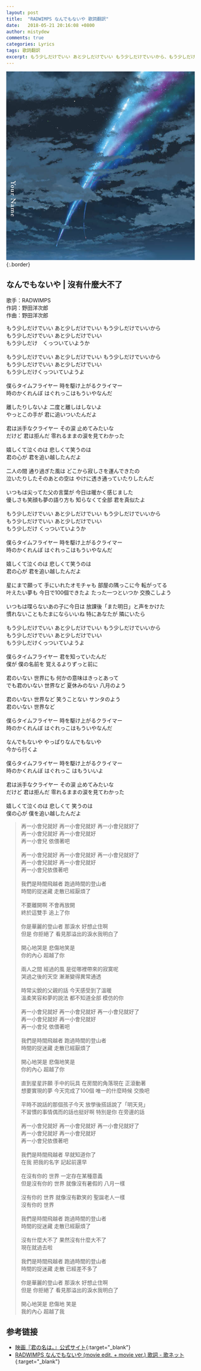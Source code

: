 ```yaml
---
layout: post
title:  "RADWIMPS なんでもないや 歌詞翻訳"
date:   2018-05-21 20:16:08 +0800
author: mistydew
comments: true
categories: Lyrics
tags: 歌詞翻訳
excerpt: もう少しだけでいい あと少しだけでいい もう少しだけでいいから、もう少しだけでいい あと少しだけでいい、もう少しだけ　くっついていようか。
---
```

![UPCH-20423](/assets/images/cover/misc/UPCH-20423.jpg){:.border}

## なんでもないや | 沒有什麼大不了

歌手：RADWIMPS<br>
作詞：野田洋次郎<br>
作曲：野田洋次郎

<div class="lyric-original">
<p>
もう少しだけでいい あと少しだけでいい もう少しだけでいいから<br>
もう少しだけでいい あと少しだけでいい<br>
もう少しだけ　くっついていようか<br>
<br>
もう少しだけでいい あと少しだけでいい もう少しだけでいいから<br>
もう少しだけでいい あと少しだけでいい<br>
もう少しだけくっついていようよ<br>
<br>
僕らタイムフライヤー 時を駆け上がるクライマー<br>
時のかくれんぼ はぐれっこはもういやなんだ<br>
<br>
離したりしないよ 二度と離しはしないよ<br>
やっとこの手が 君に追いついたんだよ<br>
<br>
君は派手なクライヤー その涙 止めてみたいな<br>
だけど 君は拒んだ 零れるままの涙を見てわかった<br>
<br>
嬉しくて泣くのは 悲しくて笑うのは<br>
君の心が 君を追い越したんだよ<br>
<br>
二人の間 通り過ぎた風は どこから寂しさを運んできたの<br>
泣いたりしたそのあとの空は やけに透き通っていたりしたんだ<br>
<br>
いつもは尖ってた父の言葉が 今日は暖かく感じました<br>
優しさも笑顔も夢の語り方も 知らなくて全部 君を真似たよ<br>
<br>
もう少しだけでいい あと少しだけでいい もう少しだけでいいから<br>
もう少しだけでいい あと少しだけでいい<br>
もう少しだけ くっついていようか<br>
<br>
僕らタイムフライヤー 時を駆け上がるクライマー<br>
時のかくれんぼ はぐれっこはもういやなんだ<br>
<br>
嬉しくて泣くのは 悲しくて笑うのは<br>
君の心が 君を追い越したんだよ<br>
<br>
星にまで願って 手にいれたオモチャも 部屋の隅っこに今 転がってる<br>
叶えたい夢も 今日で100個できたよ たった一つといつか 交換こしよう<br>
<br>
いつもは喋らないあの子に今日は 放課後「また明日」と声をかけた<br>
慣れないこともたまにならいいね 特にあなたが 隣にいたら<br>
<br>
もう少しだけでいい あと少しだけでいい もう少しだけでいいから<br>
もう少しだけでいい あと少しだけでいい<br>
もう少しだけくっついていようよ<br>
<br>
僕らタイムフライヤー 君を知っていたんだ<br>
僕が 僕の名前を 覚えるよりずっと前に<br>
<br>
君のいない 世界にも 何かの意味はきっとあって<br>
でも君のいない 世界など 夏休みのない 八月のよう<br>
<br>
君のいない 世界など 笑うことない サンタのよう<br>
君のいない 世界など<br>
<br>
僕らタイムフライヤー 時を駆け上がるクライマー<br>
時のかくれんぼ はぐれっこはもういやなんだ<br>
<br>
なんでもないや やっぱりなんでもないや<br>
今から行くよ<br>
<br>
僕らタイムフライヤー 時を駆け上がるクライマー<br>
時のかくれんぼ はぐれっこ はもういいよ<br>
<br>
君は派手なクライヤー その涙 止めてみたいな<br>
だけど 君は拒んだ 零れるままの涙を見てわかった<br>
<br>
嬉しくて泣くのは 悲しくて 笑うのは<br>
僕の心が 僕を追い越したんだよ
</p>
</div>

<div class="lyric-translation">
<blockquote>
再一小會兒就好 再一小會兒就好 再一小會兒就好了<br>
再一小會兒就好 再一小會兒就好<br>
再一小會兒 依偎著吧<br>
<br>
再一小會兒就好 再一小會兒就好 再一小會兒就好了<br>
再一小會兒就好 再一小會兒就好<br>
再一小會兒依偎著吧<br>
<br>
我們是時間飛越者 跑過時間的登山者<br>
時間的捉迷藏 走散已經厭煩了<br>
<br>
不要離開啊 不會再放開<br>
終於這雙手 追上了你<br>
<br>
你是華麗的登山者 那淚水 好想止住啊<br>
但是 你拒絕了 看見那溢出的淚水我明白了<br>
<br>
開心地哭是 悲傷地笑是<br>
你的內心 超越了你<br>
<br>
兩人之間 經過的風 是從哪裡帶來的寂寞呢<br>
哭過之後的天空 漸漸變得異常通透<br>
<br>
時常尖銳的父親的話 今天感受到了溫暖<br>
溫柔笑容和夢的說法 都不知道全部 模仿的你<br>
<br>
再一小會兒就好 再一小會兒就好 再一小會兒就好了<br>
再一小會兒就好 再一小會兒就好<br>
再一小會兒 依偎著吧<br>
<br>
我們是時間飛越者 跑過時間的登山者<br>
時間的捉迷藏 走散已經厭煩了<br>
<br>
開心地哭是 悲傷地笑是<br>
你的內心 超越了你<br>
<br>
直到星星許願 手中的玩具 在房間的角落現在 正滾動著<br>
想要實現的夢 今天完成了100個 唯一的什麼時候 交換吧<br>
<br>
平時不說話的那個孩子今天 放學後搭話說了「明天見」<br>
不習慣的事情偶而的話也挺好啊 特別是你 在旁邊的話<br>
<br>
再一小會兒就好 再一小會兒就好 再一小會兒就好了<br>
再一小會兒就好 再一小會兒就好<br>
再一小會兒依偎著吧<br>
<br>
我們是時間飛越者 早就知道你了<br>
在我 把我的名字 記起前還早<br>
<br>
在沒有你的 世界 一定存在某種意義<br>
但是沒有你的 世界 就像沒有暑假的 八月一樣<br>
<br>
沒有你的 世界 就像沒有歡笑的 聖誕老人一樣<br>
沒有你的 世界<br>
<br>
我們是時間飛越者 跑過時間的登山者<br>
時間的捉迷藏 走散已經厭煩了<br>
<br>
沒有什麼大不了 果然沒有什麼大不了<br>
現在就過去啦<br>
<br>
我們是時間飛越者 跑過時間的登山者<br>
時間的捉迷藏 走散 已經差不多了<br>
<br>
你是華麗的登山者 那淚水 好想止住啊<br>
但是 你拒絕了 看見那溢出的淚水我明白了<br>
<br>
開心地哭是 悲傷地 笑是<br>
我的內心 超越了我
</blockquote>
</div>

## 参考链接

* [映画『君の名は。』公式サイト](http://www.kiminona.com){:target="_blank"}
* [RADWIMPS なんでもないや (movie edit. + movie ver.) 歌詞 - 歌ネット](https://www.uta-net.com/song/213756){:target="_blank"}
